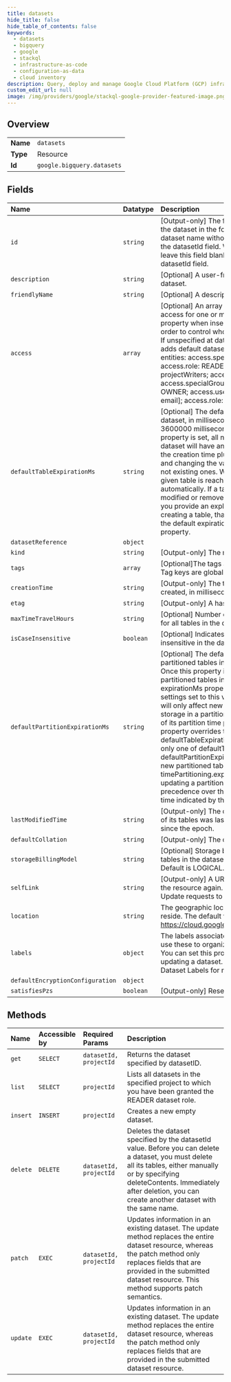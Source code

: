 ```yaml
---
title: datasets
hide_title: false
hide_table_of_contents: false
keywords:
  - datasets
  - bigquery
  - google    
  - stackql
  - infrastructure-as-code
  - configuration-as-data
  - cloud inventory
description: Query, deploy and manage Google Cloud Platform (GCP) infrastructure and resources using SQL
custom_edit_url: null
image: /img/providers/google/stackql-google-provider-featured-image.png
---
```

  
    

## Overview
<table><tbody>
<tr><td><b>Name</b></td><td><code>datasets</code></td></tr>
<tr><td><b>Type</b></td><td>Resource</td></tr>
<tr><td><b>Id</b></td><td><code>google.bigquery.datasets</code></td></tr>
</tbody></table>

## Fields
| Name | Datatype | Description |
|:-----|:---------|:------------|
| `id` | `string` | [Output-only] The fully-qualified unique name of the dataset in the format projectId:datasetId. The dataset name without the project name is given in the datasetId field. When creating a new dataset, leave this field blank, and instead specify the datasetId field. |
| `description` | `string` | [Optional] A user-friendly description of the dataset. |
| `friendlyName` | `string` | [Optional] A descriptive name for the dataset. |
| `access` | `array` | [Optional] An array of objects that define dataset access for one or more entities. You can set this property when inserting or updating a dataset in order to control who is allowed to access the data. If unspecified at dataset creation time, BigQuery adds default dataset access for the following entities: access.specialGroup: projectReaders; access.role: READER; access.specialGroup: projectWriters; access.role: WRITER; access.specialGroup: projectOwners; access.role: OWNER; access.userByEmail: [dataset creator email]; access.role: OWNER; |
| `defaultTableExpirationMs` | `string` | [Optional] The default lifetime of all tables in the dataset, in milliseconds. The minimum value is 3600000 milliseconds (one hour). Once this property is set, all newly-created tables in the dataset will have an expirationTime property set to the creation time plus the value in this property, and changing the value will only affect new tables, not existing ones. When the expirationTime for a given table is reached, that table will be deleted automatically. If a table's expirationTime is modified or removed before the table expires, or if you provide an explicit expirationTime when creating a table, that value takes precedence over the default expiration time indicated by this property. |
| `datasetReference` | `object` |  |
| `kind` | `string` | [Output-only] The resource type. |
| `tags` | `array` | [Optional]The tags associated with this dataset. Tag keys are globally unique. |
| `creationTime` | `string` | [Output-only] The time when this dataset was created, in milliseconds since the epoch. |
| `etag` | `string` | [Output-only] A hash of the resource. |
| `maxTimeTravelHours` | `string` | [Optional] Number of hours for the max time travel for all tables in the dataset. |
| `isCaseInsensitive` | `boolean` | [Optional] Indicates if table names are case insensitive in the dataset. |
| `defaultPartitionExpirationMs` | `string` | [Optional] The default partition expiration for all partitioned tables in the dataset, in milliseconds. Once this property is set, all newly-created partitioned tables in the dataset will have an expirationMs property in the timePartitioning settings set to this value, and changing the value will only affect new tables, not existing ones. The storage in a partition will have an expiration time of its partition time plus this value. Setting this property overrides the use of defaultTableExpirationMs for partitioned tables: only one of defaultTableExpirationMs and defaultPartitionExpirationMs will be used for any new partitioned table. If you provide an explicit timePartitioning.expirationMs when creating or updating a partitioned table, that value takes precedence over the default partition expiration time indicated by this property. |
| `lastModifiedTime` | `string` | [Output-only] The date when this dataset or any of its tables was last modified, in milliseconds since the epoch. |
| `defaultCollation` | `string` | [Output-only] The default collation of the dataset. |
| `storageBillingModel` | `string` | [Optional] Storage billing model to be used for all tables in the dataset. Can be set to PHYSICAL. Default is LOGICAL. |
| `selfLink` | `string` | [Output-only] A URL that can be used to access the resource again. You can use this URL in Get or Update requests to the resource. |
| `location` | `string` | The geographic location where the dataset should reside. The default value is US. See details at https://cloud.google.com/bigquery/docs/locations. |
| `labels` | `object` | The labels associated with this dataset. You can use these to organize and group your datasets. You can set this property when inserting or updating a dataset. See Creating and Updating Dataset Labels for more information. |
| `defaultEncryptionConfiguration` | `object` |  |
| `satisfiesPzs` | `boolean` | [Output-only] Reserved for future use. |
## Methods
| Name | Accessible by | Required Params | Description |
|:-----|:--------------|:----------------|:------------|
| `get` | `SELECT` | `datasetId, projectId` | Returns the dataset specified by datasetID. |
| `list` | `SELECT` | `projectId` | Lists all datasets in the specified project to which you have been granted the READER dataset role. |
| `insert` | `INSERT` | `projectId` | Creates a new empty dataset. |
| `delete` | `DELETE` | `datasetId, projectId` | Deletes the dataset specified by the datasetId value. Before you can delete a dataset, you must delete all its tables, either manually or by specifying deleteContents. Immediately after deletion, you can create another dataset with the same name. |
| `patch` | `EXEC` | `datasetId, projectId` | Updates information in an existing dataset. The update method replaces the entire dataset resource, whereas the patch method only replaces fields that are provided in the submitted dataset resource. This method supports patch semantics. |
| `update` | `EXEC` | `datasetId, projectId` | Updates information in an existing dataset. The update method replaces the entire dataset resource, whereas the patch method only replaces fields that are provided in the submitted dataset resource. |
